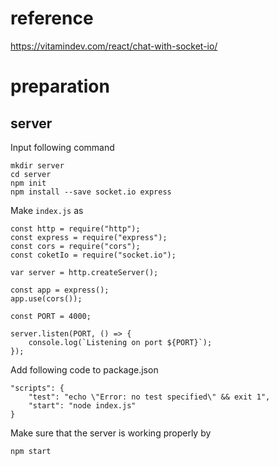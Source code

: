 # reference

https://vitamindev.com/react/chat-with-socket-io/

# preparation

## server

Input following command

```
mkdir server
cd server
npm init
npm install --save socket.io express
```

Make `index.js` as
```
const http = require("http");
const express = require("express");
const cors = require("cors");
const coketIo = require("socket.io");

var server = http.createServer();

const app = express();
app.use(cors());

const PORT = 4000;

server.listen(PORT, () => {
    console.log(`Listening on port ${PORT}`);
});
```

Add following code to package.json

```
"scripts": {
    "test": "echo \"Error: no test specified\" && exit 1",
    "start": "node index.js"
}
```

Make sure that the server is working properly by
```
npm start
```
